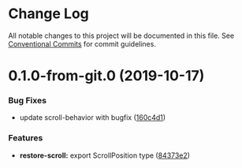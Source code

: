 # Change Log

All notable changes to this project will be documented in this file.
See [Conventional Commits](https://conventionalcommits.org) for commit guidelines.

# 0.1.0-from-git.0 (2019-10-17)


### Bug Fixes

* update scroll-behavior with bugfix ([160c4d1](https://github.com/respond-framework/rudy/tree/master/packages/scroll-restorer/commit/160c4d1))


### Features

* **restore-scroll:** export ScrollPosition type ([84373e2](https://github.com/respond-framework/rudy/tree/master/packages/scroll-restorer/commit/84373e2))
